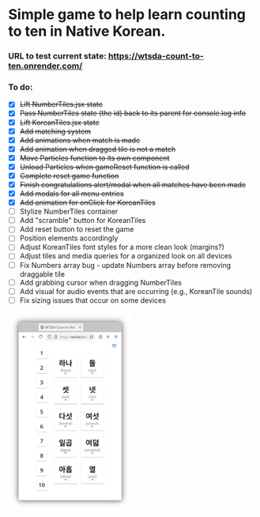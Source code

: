 # Simple game to help learn counting to ten in Native Korean.

### URL to test current state: https://wtsda-count-to-ten.onrender.com/

### To do:
- [x] ~~Lift NumberTiles.jsx state~~
- [x] ~~Pass NumberTiles state (the id) back to its parent for console.log info~~
- [x] ~~Lift KoreanTiles.jsx state~~
- [x] ~~Add matching system~~
- [x] ~~Add animations when match is made~~
- [x] ~~Add animation when dragged tile is not a match~~
- [x] ~~Move Particles function to its own component~~
- [x] ~~Unload Particles when gameReset function is called~~
- [x] ~~Complete reset game function~~
- [x] ~~Finish congratulations alert/modal when all matches have been made~~
- [x] ~~Add modals for all menu entries~~
- [x] ~~Add animation for onClick for KoreanTiles~~
- [ ] Stylize NumberTiles container
- [ ] Add "scramble" button for KoreanTiles
- [ ] Add reset button to reset the game
- [ ] Position elements accordingly
- [ ] Adjust KoreanTiles font styles for a more clean look (margins?)
- [ ] Adjust tiles and media queries for a organized look on all devices
- [ ] Fix Numbers array bug - update Numbers array before removing draggable tile
- [ ] Add grabbing cursor when dragging NumberTiles
- [ ] Add visual for audio events that are occurring (e.g., KoreanTile sounds)
- [ ] Fix sizing issues that occur on some devices

<img src="/public/alphaScreenshot1.png" width="250" />
